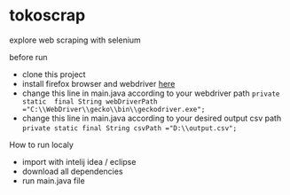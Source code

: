 # tokoscrap
explore web scraping with selenium

before run
- clone this project
- install firefox browser and webdriver [here](https://www.selenium.dev/documentation/getting_started/installing_browser_drivers/)
- change this line in main.java according to your webdriver path `private static  final String webDriverPath ="C:\\WebDriver\\gecko\\bin\\geckodriver.exe";`
- change this line in main.java according to your desired output csv path `private static final String csvPath ="D:\\output.csv";`

How to run localy
- import with intelij idea / eclipse
- download all dependencies
- run main.java file
